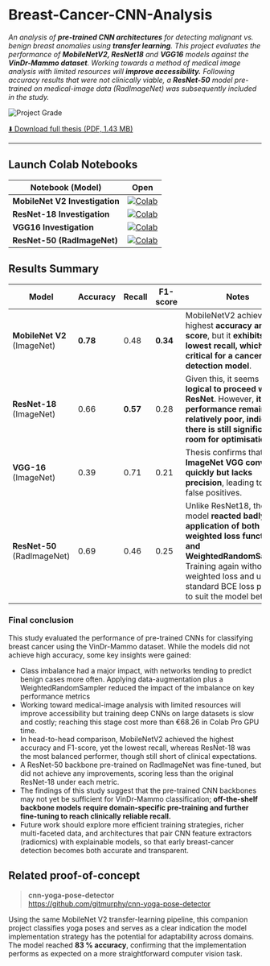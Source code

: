 # Breast-Cancer-CNN-Analysis  
_An analysis of __pre-trained CNN architectures__ for detecting malignant vs. benign breast anomalies using __transfer learning__. This project evaluates the performance of __MobileNetV2, ResNet18__ and __VGG16__ models against the __VinDr-Mammo dataset__. Working towards a method of medical image analysis with limited resources will __improve accessibility.__ Following accuracy results that were not clinically viable, a __ResNet-50__ model pre-trained on medical-image data (RadImageNet) was subsequently included in the study._

![Project Grade](https://img.shields.io/badge/Project%20Grade%3A%20First%20Class-81%25-brightgreen)

[⬇️ Download full thesis (PDF, 1.43 MB)](docs/breast_cancer_cnn_thesis.pdf)

---

## Launch Colab Notebooks

| Notebook (Model) | Open |
|------------------|---------------|
| **MobileNet V2 Investigation** | [![Colab](https://colab.research.google.com/assets/colab-badge.svg)](https://colab.research.google.com/github/gitmurphy/breast-cancer-cnn-analysis/blob/main/mnv2_implementation_weightedrandomsampler.ipynb) |
| **ResNet-18 Investigation** | [![Colab](https://colab.research.google.com/assets/colab-badge.svg)](https://colab.research.google.com/github/gitmurphy/breast-cancer-cnn-analysis/blob/main/resnet18_implementation_weightedrandomsampler_and_weightedloss.ipynb) |
| **VGG16 Investigation** | [![Colab](https://colab.research.google.com/assets/colab-badge.svg)](https://colab.research.google.com/github/gitmurphy/breast-cancer-cnn-analysis/blob/main/vgg16_implementation_weightedrandomsampler_and_weightedloss.ipynb) |
| **ResNet-50 (RadImageNet)** | [![Colab](https://colab.research.google.com/assets/colab-badge.svg)](https://colab.research.google.com/github/gitmurphy/breast-cancer-cnn-analysis/blob/main/resnet50_implementation_weightedrandomsampler.ipynb) |

## Results Summary  

| Model | Accuracy | Recall | F1-score | Notes |
|-------|----------|---------------------------|----------|-----------|
| **MobileNet V2** (ImageNet) | **0.78** | 0.48 | **0.34** | MobileNetV2 achieves the highest **accuracy and F1-score**, but it **exhibits the lowest recall, which is critical for a cancer detection model**. |
| **ResNet-18** (ImageNet) | 0.66 | **0.57** | 0.28 | Given this, it seems **more logical to proceed with ResNet**. However, **its performance remains relatively poor, indicating there is still significant room for optimisation**. |
| **VGG-16** (ImageNet) | 0.39 | 0.71 | 0.21 | Thesis confirms that **ImageNet VGG converges quickly but lacks precision**, leading to many false positives. |
| **ResNet-50** (RadImageNet) | 0.69 | 0.46 | 0.25 | Unlike ResNet18, the model **reacted badly to the application of both a weighted loss function and WeightedRandomSampler**. Training again without the weighted loss and using a standard BCE loss proved to suit the model better. |

### Final conclusion
This study evaluated the performance of pre-trained CNNs for classifying breast cancer using the VinDr-Mammo dataset. While the models did not achieve high accuracy, some key insights were gained:

- Class imbalance had a major impact, with networks tending to predict benign cases more often. Applying data-augmentation plus a WeightedRandomSampler reduced the impact of the imbalance on key performance metrics
- Working toward medical-image analysis with limited resources will improve accessibility but training deep CNNs on large datasets is slow and costly; reaching this stage cost more than €68.26 in Colab Pro GPU time.
- In head-to-head comparison, MobileNetV2 achieved the highest accuracy and F1-score, yet the lowest recall, whereas ResNet-18 was the most balanced performer, though still short of clinical expectations.
- A ResNet-50 backbone pre-trained on RadImageNet was fine-tuned, but did not achieve any improvements, scoring less than the original ResNet-18 under each metric.
- The findings of this study suggest that the pre-trained CNN backbones may not yet be sufficient for VinDr-Mammo classification; __off-the-shelf backbone models require domain-specific pre-training and further fine-tuning to reach clinically reliable recall.__
- Future work should explore more efficient training strategies, richer multi-faceted data, and architectures that pair CNN feature extractors (radiomics) with explainable models, so that early breast-cancer detection becomes both accurate and transparent.

## Related proof-of-concept

> **cnn-yoga-pose-detector**  
> <https://github.com/gitmurphy/cnn-yoga-pose-detector>

Using the same MobileNet V2 transfer-learning pipeline, this companion project classifies yoga poses and serves as a clear indication the model implementation strategy has the potential for adaptability across domains.
The model reached **83 % accuracy**, confirming that the implementation performs as expected on a more straightforward computer vision task.